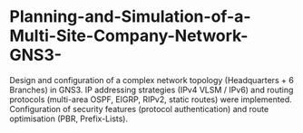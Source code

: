 # Planning-and-Simulation-of-a-Multi-Site-Company-Network-GNS3-
Design and configuration of a complex network topology (Headquarters + 6 Branches) in GNS3. IP addressing strategies (IPv4 VLSM / IPv6) and routing protocols (multi-area OSPF, EIGRP, RIPv2, static routes) were implemented. Configuration of security features (protocol authentication) and route optimisation (PBR, Prefix-Lists).
